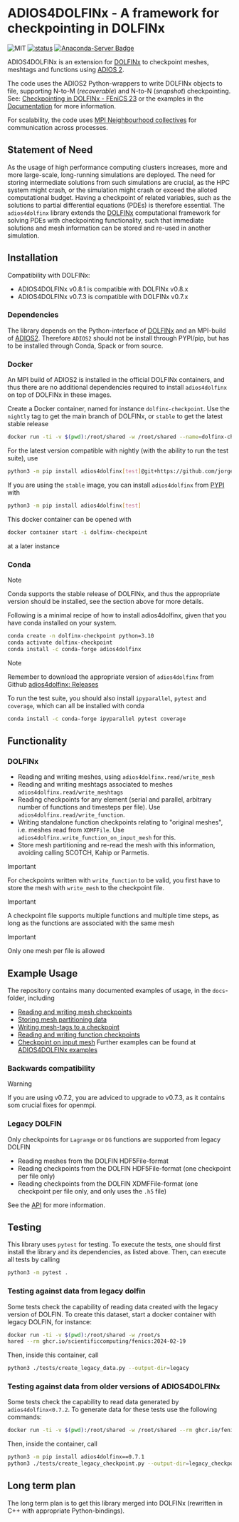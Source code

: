 # ADIOS4DOLFINx - A framework for checkpointing in DOLFINx

![MIT](https://img.shields.io/github/license/jorgensd/adios4dolfinx)
[![status](https://joss.theoj.org/papers/7866cb142db8a803e32d79a109573d25/status.svg)](https://joss.theoj.org/papers/7866cb142db8a803e32d79a109573d25)
[![Anaconda-Server Badge](https://anaconda.org/conda-forge/adios4dolfinx/badges/version.svg)](https://anaconda.org/conda-forge/adios4dolfinx)

ADIOS4DOLFINx is an extension for [DOLFINx](https://github.com/FEniCS/dolfinx/) to checkpoint meshes, meshtags and functions using [ADIOS 2](https://adios2.readthedocs.io/en/latest/).

The code uses the ADIOS2 Python-wrappers to write DOLFINx objects to file, supporting N-to-M (_recoverable_) and N-to-N (_snapshot_) checkpointing.
See: [Checkpointing in DOLFINx - FEniCS 23](https://jsdokken.com/checkpointing-presentation/#/) or the examples in the [Documentation](https://jsdokken.com/adios4dolfinx/) for more information.

For scalability, the code uses [MPI Neighbourhood collectives](https://www.mpi-forum.org/docs/mpi-3.1/mpi31-report/node200.htm) for communication across processes.

## Statement of Need

As the usage of high performance computing clusters increases, more and more large-scale, long-running simulations are deployed.
The need for storing intermediate solutions from such simulations are crucial, as the HPC system might crash, or the simulation might crash or exceed the alloted computational budget.
Having a checkpoint of related variables, such as the solutions to partial differential equations (PDEs) is therefore essential.
The `adios4dolfinx` library extends the [DOLFINx](https://github.com/FEniCS/dolfinx/) computational framework for solving PDEs with checkpointing functionality, such that immediate solutions and mesh information can be stored and re-used in another simulation.

## Installation

Compatibility with DOLFINx:

- ADIOS4DOLFINx v0.8.1 is compatible with DOLFINx v0.8.x
- ADIOS4DOLFINx v0.7.3 is compatible with DOLFINx v0.7.x

### Dependencies

The library depends on the Python-interface of [DOLFINx](https://github.com/) and an MPI-build of [ADIOS2](https://adios2.readthedocs.io/en/latest/setting_up/setting_up.html#as-package).
Therefore `ADIOS2` should not be install through PYPI/pip, but has to be installed through Conda, Spack or from source.

### Docker

An MPI build of ADIOS2 is installed in the official DOLFINx containers, and thus there are no additional dependencies required to install `adios4dolfinx`
on top of DOLFINx in these images.

Create a Docker container, named for instance `dolfinx-checkpoint`.
Use the `nightly` tag to get the main branch of DOLFINx, or `stable` to get the latest stable release

```bash
docker run -ti -v $(pwd):/root/shared -w /root/shared --name=dolfinx-checkpoint ghcr.io/fenics/dolfinx/dolfinx:nightly
```

For the latest version compatible with nightly (with the ability to run the test suite), use

```bash
python3 -m pip install adios4dolfinx[test]@git+https://github.com/jorgensd/adios4dolfinx@main
```

If you are using the `stable` image, you can install `adios4dolfinx` from [PYPI](https://pypi.org/project/adios4dolfinx/) with

```bash
python3 -m pip install adios4dolfinx[test]
```

This docker container can be opened with

```bash
docker container start -i dolfinx-checkpoint
```

at a later instance

### Conda

> [!NOTE]  
> Conda supports the stable release of DOLFINx, and thus the appropriate version should be installed, see the section above for more details.

Following is a minimal recipe of how to install adios4dolfinx, given that you have conda installed on your system.

```bash
conda create -n dolfinx-checkpoint python=3.10
conda activate dolfinx-checkpoint
conda install -c conda-forge adios4dolfinx
```

> [!NOTE]
> Remember to download the appropriate version of `adios4dolfinx` from Github [adios4dolfinx: Releases](https://github.com/jorgensd/adios4dolfinx/releases)

To run the test suite, you should also install `ipyparallel`, `pytest` and `coverage`, which can all be installed with conda

```bash
conda install -c conda-forge ipyparallel pytest coverage
```

## Functionality

### DOLFINx

- Reading and writing meshes, using `adios4dolfinx.read/write_mesh`
- Reading and writing meshtags associated to meshes `adios4dolfinx.read/write_meshtags`
- Reading checkpoints for any element (serial and parallel, arbitrary number of functions and timesteps per file). Use `adios4dolfinx.read/write_function`.
- Writing standalone function checkpoints relating to "original meshes", i.e. meshes read from `XDMFFile`. Use `adios4dolfinx.write_function_on_input_mesh` for this.
- Store mesh partitioning and re-read the mesh with this information, avoiding calling SCOTCH, Kahip or Parmetis.

> [!IMPORTANT]  
> For checkpoints written with `write_function` to be valid, you first have to store the mesh with `write_mesh` to the checkpoint file.

> [!IMPORTANT]  
> A checkpoint file supports multiple functions and multiple time steps, as long as the functions are associated with the same mesh

> [!IMPORTANT]  
> Only one mesh per file is allowed

## Example Usage

The repository contains many documented examples of usage, in the `docs`-folder, including

- [Reading and writing mesh checkpoints](./docs/writing_mesh_checkpoint.py)
- [Storing mesh partitioning data](./docs/partitioned_mesh.py)
- [Writing mesh-tags to a checkpoint](./docs/meshtags.py)
- [Reading and writing function checkpoints](./docs/writing_functions_checkpoint.py)
- [Checkpoint on input mesh](./docs/original_checkpoint.py)
  Further examples can be found at [ADIOS4DOLFINx examples](https://jsdokken.com/adios4dolfinx/)

### Backwards compatibility

> [!WARNING]
> If you are using v0.7.2, you are adviced to upgrade to v0.7.3, as it contains som crucial fixes for openmpi.

### Legacy DOLFIN

Only checkpoints for `Lagrange` or `DG` functions are supported from legacy DOLFIN

- Reading meshes from the DOLFIN HDF5File-format
- Reading checkpoints from the DOLFIN HDF5File-format (one checkpoint per file only)
- Reading checkpoints from the DOLFIN XDMFFile-format (one checkpoint per file only, and only uses the `.h5` file)

See the [API](./docs/api) for more information.

## Testing

This library uses `pytest` for testing.
To execute the tests, one should first install the library and its dependencies, as listed above.
Then, can execute all tests by calling

```bash
python3 -m pytest .
```

### Testing against data from legacy dolfin

Some tests check the capability of reading data created with the legacy version of DOLFIN.
To create this dataset, start a docker container with legacy DOLFIN, for instance:

```bash
docker run -ti -v $(pwd):/root/shared -w /root/s
hared --rm ghcr.io/scientificcomputing/fenics:2024-02-19
```

Then, inside this container, call

```bash
python3 ./tests/create_legacy_data.py --output-dir=legacy
```

### Testing against data from older versions of ADIOS4DOLFINx

Some tests check the capability to read data generated by `adios4dolfinx<0.7.2`.
To generate data for these tests use the following commands:

```bash
docker run -ti -v $(pwd):/root/shared -w /root/shared --rm ghcr.io/fenics/dolfinx/dolfinx:v0.7.3
```

Then, inside the container, call

```bash
python3 -m pip install adios4dolfinx==0.7.1
python3 ./tests/create_legacy_checkpoint.py --output-dir=legacy_checkpoint
```

## Long term plan

The long term plan is to get this library merged into DOLFINx (rewritten in C++ with appropriate Python-bindings).
